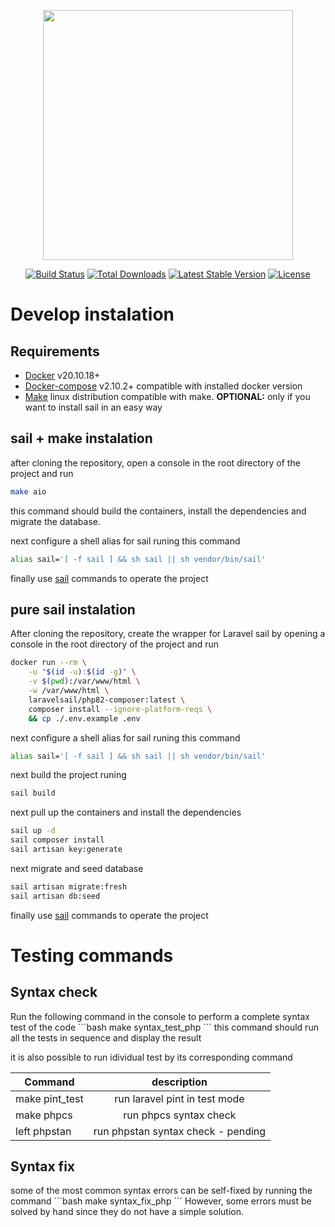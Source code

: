 <p align="center"><a href="https://laravel.com" target="_blank"><img src="https://raw.githubusercontent.com/laravel/art/master/logo-lockup/5%20SVG/2%20CMYK/1%20Full%20Color/laravel-logolockup-cmyk-red.svg" width="400"></a></p>

<p align="center">
<a href="https://travis-ci.org/laravel/framework"><img src="https://travis-ci.org/laravel/framework.svg" alt="Build Status"></a>
<a href="https://packagist.org/packages/laravel/framework"><img src="https://img.shields.io/packagist/dt/laravel/framework" alt="Total Downloads"></a>
<a href="https://packagist.org/packages/laravel/framework"><img src="https://img.shields.io/packagist/v/laravel/framework" alt="Latest Stable Version"></a>
<a href="https://packagist.org/packages/laravel/framework"><img src="https://img.shields.io/packagist/l/laravel/framework" alt="License"></a>
</p>

# Develop instalation
## Requirements
* [Docker](https://docs.docker.com/engine/install) v20.10.18+
* [Docker-compose](https://docs.docker.com/compose/install) v2.10.2+ compatible with installed docker version
* [Make](https://linuxhint.com/install-make-ubuntu) linux distribution compatible with make.  **OPTIONAL:** only if you want to install sail in an easy way

## sail + make instalation

after cloning the repository, open a console in the root directory of the project and run
```bash
make aio
```
this command should build the containers, install the dependencies and migrate the database.

next configure a shell alias for sail runing this command
```bash
alias sail='[ -f sail ] && sh sail || sh vendor/bin/sail'
```
finally use [sail](https://laravel.com/docs/8.x/sail) commands to operate the project

## pure sail instalation

After cloning the repository, create the wrapper for Laravel sail by opening a console in the root directory of the project and run
```bash
docker run --rm \
    -u "$(id -u):$(id -g)" \
    -v $(pwd):/var/www/html \
    -w /var/www/html \
    laravelsail/php82-composer:latest \
    composer install --ignore-platform-reqs \
    && cp ./.env.example .env
```
next configure a shell alias for sail runing this command
```bash
alias sail='[ -f sail ] && sh sail || sh vendor/bin/sail'
```
next build the project runing
```bash
sail build
```
next pull up the containers and install the dependencies
```bash
sail up -d
sail composer install
sail artisan key:generate
```
next migrate and seed database
```bash
sail artisan migrate:fresh
sail artisan db:seed
```
finally use [sail](https://laravel.com/docs/8.x/sail) commands to operate the project

# Testing commands

## Syntax check

Run the following command in the console to perform a complete syntax test of the code
´´´bash
make syntax_test_php
´´´
this command should run all the tests in sequence and display the result

it is also possible to run idividual test by its corresponding command

| Command       | description                       |
| ------------- |:---------------------------------:|
| make pint_test| run laravel pint in test mode     |
| make phpcs    | run phpcs syntax check            |
| left phpstan  | run phpstan syntax check - pending|

## Syntax fix

some of the most common syntax errors can be self-fixed by running the command
´´´bash
make syntax_fix_php
´´´
However, some errors must be solved by hand since they do not have a simple solution.
